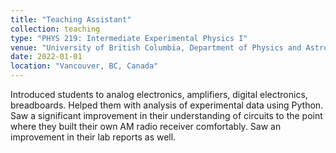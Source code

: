 ```yaml
---
title: "Teaching Assistant"
collection: teaching
type: "PHYS 219: Intermediate Experimental Physics I"
venue: "University of British Columbia, Department of Physics and Astronomy"
date: 2022-01-01
location: "Vancouver, BC, Canada"
---
```


Introduced students to analog electronics, amplifiers, digital electronics, breadboards. Helped them with analysis of experimental data using
Python. Saw a significant improvement in their understanding of circuits to the point where they built their own AM radio receiver comfortably.
Saw an improvement in their lab reports as well.
